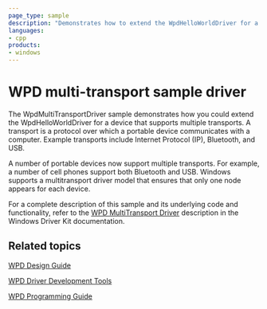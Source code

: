 ```yaml
---
page_type: sample
description: "Demonstrates how to extend the WpdHelloWorldDriver for a device that supports multiple transports."
languages:
- cpp
products:
- windows
---
```


<!---
    name: WPD multi-transport sample driver
    platform: UMDF1
    language: cpp
    category: WPD
    description: Demonstrates how to extend the WpdHelloWorldDriver for a device that supports multiple transports.
    samplefwlink: http://go.microsoft.com/fwlink/p/?LinkId=618009
--->

# WPD multi-transport sample driver

The WpdMultiTransportDriver sample demonstrates how you could extend the WpdHelloWorldDriver for a device that supports multiple transports. A transport is a protocol over which a portable device communicates with a computer. Example transports include Internet Protocol (IP), Bluetooth, and USB.

A number of portable devices now support multiple transports. For example, a number of cell phones support both Bluetooth and USB. Windows supports a multitransport driver model that ensures that only one node appears for each device.

For a complete description of this sample and its underlying code and functionality, refer to the [WPD MultiTransport Driver](http://msdn.microsoft.com/en-us/library/windows/hardware/ff597709) description in the Windows Driver Kit documentation.

## Related topics

[WPD Design Guide](http://msdn.microsoft.com/en-us/library/windows/hardware/ff597864)

[WPD Driver Development Tools](http://msdn.microsoft.com/en-us/library/windows/hardware/ff597568)

[WPD Programming Guide](https://msdn.microsoft.com/en-us/library/windows/hardware/ff597898)